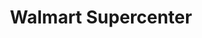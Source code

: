 ---
title: "Walmart Supercenter"
url: /shreveport/walmart-supercenter-west-port-avenue/
shop: supermarket
---